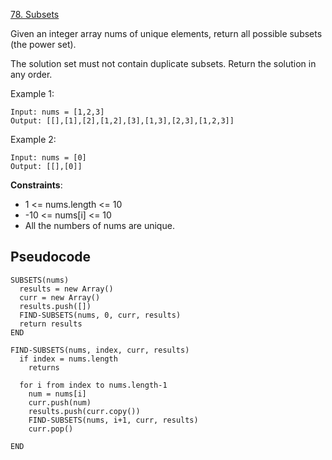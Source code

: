 [78. Subsets](https://leetcode.com/problems/subsets/)

Given an integer array nums of unique elements, return all possible subsets (the power set).

The solution set must not contain duplicate subsets. Return the solution in any order.

Example 1:

```
Input: nums = [1,2,3]
Output: [[],[1],[2],[1,2],[3],[1,3],[2,3],[1,2,3]]
```

Example 2:

```
Input: nums = [0]
Output: [[],[0]]
```

**Constraints**:

-   1 <= nums.length <= 10
-   -10 <= nums[i] <= 10
-   All the numbers of nums are unique.

## Pseudocode

```
SUBSETS(nums)
  results = new Array()
  curr = new Array()
  results.push([])
  FIND-SUBSETS(nums, 0, curr, results)
  return results
END

FIND-SUBSETS(nums, index, curr, results)
  if index = nums.length
    returns

  for i from index to nums.length-1
    num = nums[i]
    curr.push(num)
    results.push(curr.copy())
    FIND-SUBSETS(nums, i+1, curr, results)
    curr.pop()

END
```

